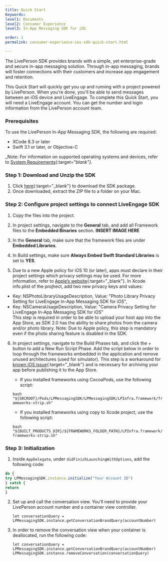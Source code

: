 ```yaml
---
title: Quick Start
Keywords:
level1: Documents
level2: Consumer Experience
level3: In-App Messaging SDK for iOS

order: 1
permalink: consumer-experience-ios-sdk-quick-start.html

---
```


The LivePerson SDK provides brands with a simple, yet enterprise-grade and secure in-app messaging solution. Through in-app messaging, brands will foster connections with their customers and increase app engagement and retention.

This Quick Start will quickly get you up and running with a project powered by LivePerson. When you're done, you'll be able to send messages between an iOS device and LiveEngage. To complete this Quick Start, you will need a LiveEngage account. You can get the number and login information from the LivePerson account team.

### Prerequisites

To use the LivePerson In-App Messaging SDK, the following are required:

* XCode 8.3 or later 
* Swift 3.1 or later, or Objective-C

_Note: For information on supported operating systems and devices, refer to [System Requirements](https://s3-eu-west-1.amazonaws.com/ce-sr/CA/Admin/Sys+req/System+requirements.pdf){:target="_blank"}._


### Step 1: Download and Unzip the SDK

1. Click [here](https://github.com/LP-Messaging/iOS-Messaging-SDK){:target="_blank"} to download the SDK package.
2.  Once downloaded, extract the ZIP file to a folder on your Mac.

### Step 2: Configure project settings to connect LiveEngage SDK

1. Copy the files into the project.

2. In project settings, navigate to the **General** tab, and add all Framework files to the **Embedded Binaries** section. **INSERT IMAGE HERE**

3. In the **General** tab, make sure that the framework files are under **Embedded Libraries**.

4. In Build settings, make sure **Always Embed Swift Standard Libraries** is set to **YES**.

5. Due to a new Apple policy for iOS 10 (or later), apps must declare in their project 
settings which privacy settings may be used. For more information, refer to [Apple’s website](https://developer.apple.com/library/prerelease/content/documentation/General/Reference/InfoPlistKeyReference/Articles/CocoaKeys.html){:target="_blank"}. 
In Xcode info.plist of the projhect, add two new privacy keys and values: 
* Key: NSPhotoLibraryUsageDescription, Value: "Photo Library Privacy Setting for LiveEngage In-App Messaging SDK for iOS",
* Key: NSCameraUsageDescription, Value: "Camera Privacy Setting for LiveEngage In-App Messaging SDK for iOS"
<br>This step is required in order to be able to upload your host app into the App Store, as SDK 2.0 has the ability to share photos from the camera and/or photo library. 
Note: Due to Apple policy, this step is mandatory even if the photo sharing feature is disabled in the SDK. 

6. In project settings, navigate to the Build Phases tab, and click the + button to add a New Run Script Phase. Add the script below in order to loop through the frameworks embedded in the application and remove unused architectures (used for simulator). This step is a workaround for [known iOS issue](http://www.openradar.me/radar?id=6409498411401216){:target="_blank"} and is necessary for archiving your app before publishing it to the App Store.

	* If you installed frameworks using CocoaPods, use the following script: 

	`bash "${SRCROOT}/Pods/LPMessagingSDK/LPMessagingSDK/LPInfra.framework/frameworks-strip.sh"`

	* If you installed frameworks using copy to Xcode project, use the following script:

	`bash "${BUILT_PRODUCTS_DIR}/${FRAMEWORKS_FOLDER_PATH}/LPInfra.framework/frameworks-strip.sh"`

### Step 3: Initialization

1. Inside `AppDelegate`, under `didFinishLaunchingWithOptions`, add the following code:

```javascript
do {
try LPMessagingSDK.instance.initialize("Your Account ID")
} catch {
return
}
```

2. Set up and call the conversation view. You’ll need to provide your LivePerson account number and a container view controller. 


	`let conversationQuery = LPMessagingSDK.instance.getConversationBrandQuery(accountNumber)`

3. In order to remove the conversation view when your container is deallocated, run the following code:

	`let conversationQuery = LPMessagingSDK.instance.getConversationBrandQuery(accountNumber)
	 LPMessagingSDK.instance.removeConversation(conversationQuery)`

